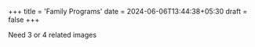 +++
title = 'Family Programs'
date = 2024-06-06T13:44:38+05:30
draft = false
+++

Need 3 or 4 related images
